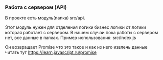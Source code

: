 ### Работа с сервером (API)
В проекте есть модуль(папка) src/api. 

Этот модуль нужен для отделения логики бизнес логики от логики 
которая работает с сервером.
В нашем случаи пока работы с сервером нет, все данные в папках.
Пример использования: src/index.js

Он возвращает Promise что это такое и как из него извлечь данные читать тут
https://learn.javascript.ru/promise